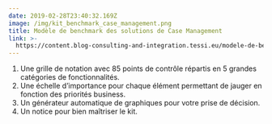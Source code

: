 ```yaml
---
date: 2019-02-28T23:40:32.169Z
image: /img/kit_benchmark_case_management.png
title: Modèle de benchmark des solutions de Case Management
link: >-
  https://content.blog-consulting-and-integration.tessi.eu/modele-de-benchmark-des-solutions-de-case-management
---
```

1. Une grille de notation avec 85 points de contrôle répartis en 5 grandes catégories de fonctionnalités.
2. Une échelle d’importance pour chaque élément permettant de jauger en fonction des priorités business.
3. Un générateur automatique de graphiques pour votre prise de décision.
4. Un notice pour bien maîtriser le kit.
